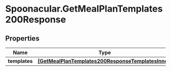 # Spoonacular.GetMealPlanTemplates200Response

## Properties

Name | Type | Description | Notes
------------ | ------------- | ------------- | -------------
**templates** | [**[GetMealPlanTemplates200ResponseTemplatesInner]**](GetMealPlanTemplates200ResponseTemplatesInner.md) |  | 


